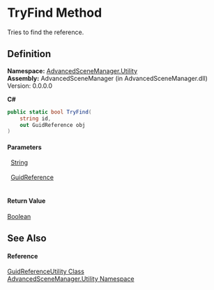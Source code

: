 # TryFind Method


Tries to find the reference.



## Definition
**Namespace:** <a href="N_AdvancedSceneManager_Utility">AdvancedSceneManager.Utility</a>  
**Assembly:** AdvancedSceneManager (in AdvancedSceneManager.dll) Version: 0.0.0.0

**C#**
``` C#
public static bool TryFind(
	string id,
	out GuidReference obj
)
```



#### Parameters
<dl><dt>  <a href="https://learn.microsoft.com/dotnet/api/system.string" target="_blank" rel="noopener noreferrer">String</a></dt><dd> </dd><dt>  <a href="T_AdvancedSceneManager_Utility_GuidReference">GuidReference</a></dt><dd> </dd></dl>

#### Return Value
<a href="https://learn.microsoft.com/dotnet/api/system.boolean" target="_blank" rel="noopener noreferrer">Boolean</a>

## See Also


#### Reference
<a href="T_AdvancedSceneManager_Utility_GuidReferenceUtility">GuidReferenceUtility Class</a>  
<a href="N_AdvancedSceneManager_Utility">AdvancedSceneManager.Utility Namespace</a>  
